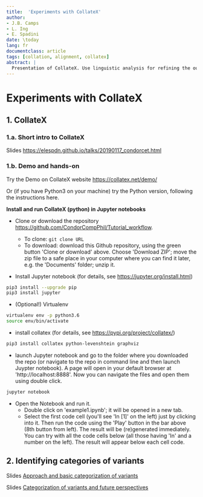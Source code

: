 ```yaml
---
title:  'Experiments with CollateX'
author:
- J.B. Camps
- L. Ing
- E. Spadini
date: \today
lang: fr
documentclass: article
tags: [collation, alignment, collatex]
abstract: |
  Presentation of CollateX. Use linguistic analysis for refining the output and identifying categories of variants
---
```



# Experiments with CollateX

## 1. CollateX

### 1.a. Short intro to CollateX 
Slides <https://elespdn.github.io/talks/20190117_condorcet.html>

### 1.b. Demo and hands-on

Try the Demo on CollateX website <https://collatex.net/demo/>

Or (if you have Python3 on your machine) try the Python version, following the instructions here.

**Install and run CollateX (python) in Jupyter notebooks**

- Clone or download the repository <https://github.com/CondorCompPhil/Tutorial_workflow>.
    - To clone: ```git clone URL ```
    - To download: download this Github repository, using the green button 'Clone or download' above. Choose 'Download ZIP'; move the zip file to a safe place in your computer where you can find it later, e.g. the 'Documents' folder; unzip it.

- Install Jupyter notebook (for details, see <https://jupyter.org/install.html>)
```bash
pip3 install --upgrade pip
pip3 install jupyter
```

- (Optional!) Virtualenv
```bash
virtualenv env -p python3.6
source env/bin/activate
```

- install collatex (for details, see <https://pypi.org/project/collatex/>)
```bash
pip3 install collatex python-levenshtein graphviz
```

- launch Jupyter notebook and go to the folder where you downloaded the repo (or navigate to the repo in command line and then launch Juypter notebook). A page will open in your default browser at 'http://localhost:8888'. Now you can navigate the files and open them using double click.

```bash
jupyter notebook
```

- Open the Notebook and run it.
    - Double click on 'example1.ipynb'; it will be opened in a new tab.
    - Select the first code cell (you'll see 'In [1]' on the left) just by clicking into it. Then run the code using the 'Play' button in the bar above (8th button from left). The result will be (re)generated immediately. You can try with all the code cells below (all those having 'In' and a number on the left). The result will appear below each cell code.


## 2. Identifying categories of variants

Slides [Approach and basic categorization of variants](<https://elespdn.github.io/talks/20190117_condorcet.html#/10>)

Slides [Categorization of variants and future perspectives](https://github.com/CondorCompPhil/Tutorial_workflow/blob/master/03_Alignment/collatex_experiments/collation_categorisation_variants.pdf)



